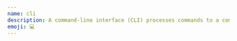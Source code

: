 ```yaml
---
name: cli
description: A command-line interface (CLI) processes commands to a computer program in the form of lines of text.
emoji: 💻
---
```

